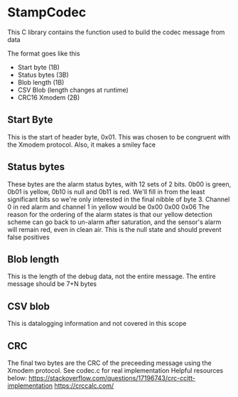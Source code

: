 # StampCodec

This C library contains the function used to build the codec message from data

The format goes like this
- Start byte (1B)
- Status bytes (3B)
- Blob length (1B)
- CSV Blob (length changes at runtime)
- CRC16 Xmodem	(2B)

## Start Byte
This is the start of header byte, 0x01. This was chosen to be congruent with the Xmodem protocol. Also, it makes a smiley face

## Status bytes
These bytes are the alarm status bytes, with 12 sets of 2 bits. 0b00 is green, 0b01 is yellow, 0b10 is null and 0b11 is red. We'll fill in from the least significant bits so we're only interested in the final nibble of byte 3. Channel 0 in red alarm and channel 1 in yellow would be 0x00 0x00 0x06
The reason for the ordering of the alarm states is that our yellow detection scheme can go back to un-alarm after saturation, and the sensor's alarm will remain red, even in clean air. This is the null state and should prevent false positives
## Blob length
This is the length of the debug data, not the entire message. The entire message should be 7+N bytes

## CSV blob
This is datalogging information and not covered in this scope

## CRC
The final two bytes are the CRC of the preceeding message using the Xmodem protocol. 
See codec.c for real implementation
Helpful resources below:
https://stackoverflow.com/questions/17196743/crc-ccitt-implementation
https://crccalc.com/
